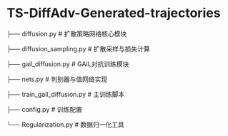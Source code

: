 # TS-DiffAdv-Generated-trajectories
├── diffusion.py                # 扩散策略网络核心模块

├── diffusion_sampling.py       # 扩散采样与损失计算

├── gail_diffusion.py           # GAIL对抗训练模块

├── nets.py                     # 判别器与值网络实现

├── train_gail_diffusion.py     # 主训练脚本

├── config.py                   # 训练配置

└── Regularization.py           # 数据归一化工具
